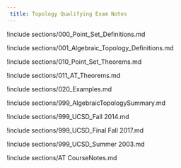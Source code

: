 ```yaml
---
 title: Topology Qualifying Exam Notes
---
```



!include sections/000_Point_Set_Definitions.md

!include sections/001_Algebraic_Topology_Definitions.md

!include sections/010_Point_Set_Theorems.md

!include sections/011_AT_Theorems.md

!include sections/020_Examples.md

!include sections/999_AlgebraicTopologySummary.md

!include sections/999_UCSD_Fall 2014.md

!include sections/999_UCSD_Final Fall 2017.md

!include sections/999_UCSD_Summer 2003.md

!include sections/AT CourseNotes.md

